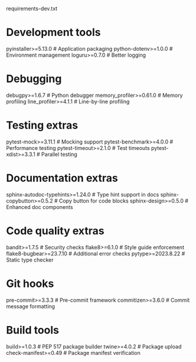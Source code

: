 requirements-dev.txt

# Development tools
pyinstaller>=5.13.0  # Application packaging
python-dotenv>=1.0.0  # Environment management
loguru>=0.7.0  # Better logging

# Debugging
debugpy>=1.6.7  # Python debugger
memory_profiler>=0.61.0  # Memory profiling
line_profiler>=4.1.1  # Line-by-line profiling

# Testing extras
pytest-mock>=3.11.1  # Mocking support
pytest-benchmark>=4.0.0  # Performance testing
pytest-timeout>=2.1.0  # Test timeouts
pytest-xdist>=3.3.1  # Parallel testing

# Documentation extras
sphinx-autodoc-typehints>=1.24.0  # Type hint support in docs
sphinx-copybutton>=0.5.2  # Copy button for code blocks
sphinx-design>=0.5.0  # Enhanced doc components

# Code quality extras
bandit>=1.7.5  # Security checks
flake8>=6.1.0  # Style guide enforcement
flake8-bugbear>=23.7.10  # Additional error checks
pytype>=2023.8.22  # Static type checker

# Git hooks
pre-commit>=3.3.3  # Pre-commit framework
commitizen>=3.6.0  # Commit message formatting

# Build tools
build>=1.0.3  # PEP 517 package builder
twine>=4.0.2  # Package upload
check-manifest>=0.49  # Package manifest verification